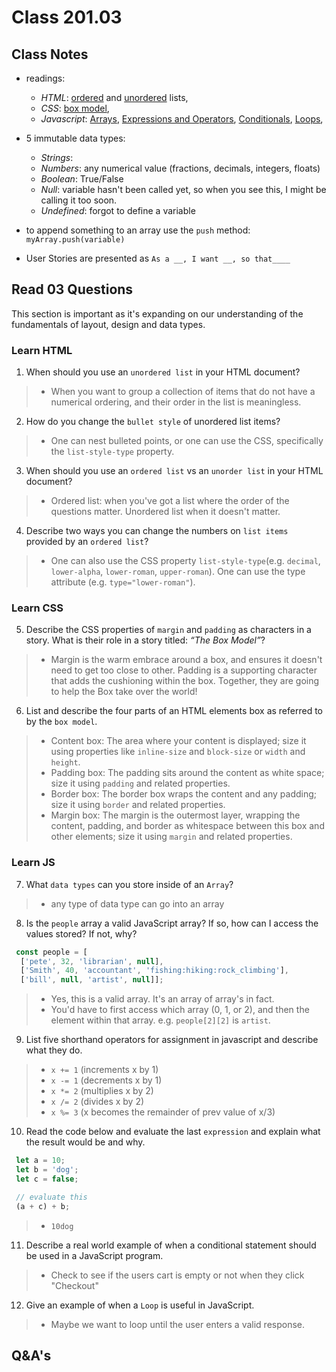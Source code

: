 # Class 201.03

## Class Notes
- readings:
  - *HTML*: [ordered](https://developer.mozilla.org/en-US/docs/Web/HTML/Element/ol) and [unordered](https://developer.mozilla.org/en-US/docs/Web/HTML/Element/ul) lists,
  - *CSS*: [box model](https://developer.mozilla.org/en-US/docs/Learn/CSS/Building_blocks/The_box_model), 
  - *Javascript*: [Arrays](https://developer.mozilla.org/en-US/docs/Learn/JavaScript/First_steps/Arrays), [Expressions and Operators](https://developer.mozilla.org/en-US/docs/Web/JavaScript/Guide/Expressions_and_Operators), [Conditionals](https://developer.mozilla.org/en-US/docs/Learn/JavaScript/Building_blocks/conditionals), [Loops](https://developer.mozilla.org/en-US/docs/Learn/JavaScript/Building_blocks/Looping_code),
  
- 5 immutable data types:
  - *Strings*: 
  - *Numbers*: any numerical value (fractions, decimals, integers, floats)
  - *Boolean*: True/False
  - *Null*: variable hasn't been called yet, so when you see this, I might be calling it too soon.
  - *Undefined*: forgot to define a variable
- to append something to an array use the `push` method: `myArray.push(variable)`

- User Stories are presented as `As a __, I want __, so that____`



## Read 03 Questions
This section is important as it's expanding on our understanding of the fundamentals of layout, design and data types. 

### Learn HTML
1. When should you use an `unordered list` in your HTML document?
>- When you want to group a collection of items that do not have a numerical ordering, and their order in the list is meaningless.

2. How do you change the `bullet style` of unordered list items?
>- One can nest bulleted points, or one can use the CSS, specifically the `list-style-type` property.

3. When should you use an `ordered list` vs an `unorder list` in your HTML document?
>- Ordered list: when you've got a list where the order of the questions matter. Unordered list when it doesn't matter.

4. Describe two ways you can change the numbers on `list items` provided by an `ordered list`?
>- One can also use the CSS property `list-style-type`(e.g. `decimal`, `lower-alpha`, `lower-roman`, `upper-roman`). One can use the type attribute (e.g. `type="lower-roman"`).


### Learn CSS

5. Describe the CSS properties of `margin` and `padding` as characters in a story. What is their role in a story titled: *“The Box Model”*?
>- Margin is the warm embrace around a box, and ensures it doesn't need to get too close to other. Padding is a supporting character that adds the cushioning within the box. Together, they are going to help the Box take over the world!

6. List and describe the four parts of an HTML elements box as referred to by the `box model`.
>- Content box: The area where your content is displayed; size it using properties like `inline-size` and `block-size` or `width` and `height`.
>- Padding box: The padding sits around the content as white space; size it using `padding` and related properties.
>- Border box: The border box wraps the content and any padding; size it using `border` and related properties.
>- Margin box:  The margin is the outermost layer, wrapping the content, padding, and border as whitespace between this box and other elements; size it using `margin` and related properties.


### Learn JS
7. What `data types` can you store inside of an `Array`?
>- any type of data type can go into an array

8. Is the `people` array a valid JavaScript array? If so, how can I access the values stored? If not, why?
```javascript
 const people = [
  ['pete', 32, 'librarian', null], 
  ['Smith', 40, 'accountant', 'fishing:hiking:rock_climbing'], 
  ['bill', null, 'artist', null]];
 ```
>- Yes, this is a valid array. It's an array of array's in fact.
>- You'd have to first access which array (0, 1, or 2), and then the element within that array. e.g. `people[2][2]` is `artist`.

9. List five shorthand operators for assignment in javascript and describe what they do.
>- `x += 1` (increments x by 1)
>- `x -= 1` (decrements x by 1)
>- `x *= 2` (multiplies x by 2)
>- `x /= 2` (divides x by 2)
>- `x %= 3` (x becomes the remainder of prev value of x/3)

10. Read the code below and evaluate the last `expression` and explain what the result would be and why.
```javascript
 let a = 10;
 let b = 'dog';
 let c = false;

 // evaluate this
 (a + c) + b;
 ```
>- `10dog`

11. Describe a real world example of when a conditional statement should be used in a JavaScript program.
>- Check to see if the users cart is empty or not when they click "Checkout"

12. Give an example of when a `Loop` is useful in JavaScript.
>- Maybe we want to loop until the user enters a valid response.


## Q&A's



